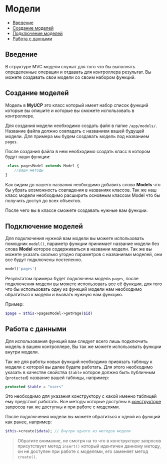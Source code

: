 # Модели

- [Введение](#Введение)
- [Создание моделей](#Создание-моделей)
- [Подключение моделей](#Подключение-моделей)
- [Работа с данными](#Работа-с-данными)

<a name="Введение"></a>
## Введение

В структуре MVC модели служат для того что бы выполнять определенные операции и отдавать для контроллера результат. Вы можете создавать свои модели со своим набором функций.

<a name="Создание-моделей"></a>
## Создание моделей

Модель в **MyUCP** это класс который имеет набор список функций которые вы опишите и которые вы сможете использовать в контроллере.

Для создания модели необходимо создать файл в папке `/app/models/`. Название файла должно совпадать с названием вашей будущей модели. Для примера мы будем создавать модель под названием `pages`.

После создания файла в нем необходимо создать класс в котором будут наши функции:

```php
 class pagesModel extends Model {
	//Ваши методы
}
```

Как видим до нашего названия необходимо добавить слово **Models** что бы убрать возможность совпадения в названиях классов. Так же наш класс модели необходимо расширить основным классом Model что бы получить доступ до всех объектов.

После чего вы в классе сможете создавать нужные вам функции.

<a name="Подключение-моделей"></a>
## Подключение моделей

Для подключения нужной вам модели вы можете использовать помощник `model()`, параметр функции принимает название модели без слова **Model** которое содерживаться в названии модели. Так же вы можете указать сколько угодно параметров с названиями моделей, они все будут подключены постепенно.

```php
model('pages')
```

Результатом примера будет подключена модель `pages`, после подключения модели вы можете использовать все её функции, для того что бы использовать одну из функций модели нам необходимо обратиться к модели и вызвать нужную нам функцию.

Пример:
```php
$page = $this->pagesModel->getPage($id)
```

<a name="Работа-с-данными"></a>
## Работа с данными

Для использования функций вам следует всего лишь подключить модель в вашем контроллере, Вы так же можете использовать функции внутри модели.

Так же для работы новых функций необходимо привязать таблицу к модели с которой вы далее будете работать. Для этого необходимо указать в качестве свойства `$table` которое должно быть публичным (`protected`) название вашей таблицы, например:

```php
protected $table = "users"
```

Это необходимо для указания конструктору с какой именно таблицей ему предстоит работать. Все методы которые доступны в <a href="/docs/5.6/builder">конструкторе запросов</a> так же доступны и при работе с моделями.

После подключения модели вы можете обратиться к одной из функций как ранее, например:

```php
$this->create($data); // Внутри одного из методов модели
```

> Обратите внимание, не смотря на то что в конструкторе запросов присутствует метод `insert()` который идентичен данному методу, он не доступен при работе с моделями, его заменяет метод `create()`.
